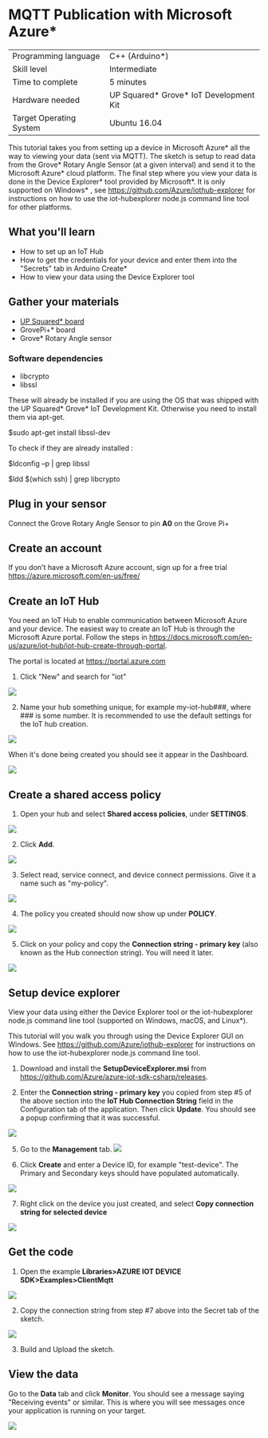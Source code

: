 # MQTT Publication with Microsoft Azure\*
<table>
	<tr>
		<td>Programming language</td>
		<td>C++ (Arduino*)</td>
	</tr>
	<tr>
		<td>Skill level</td>
		<td>Intermediate</td>
	</tr>
	<tr>
		<td>Time to complete</td>
		<td>5 minutes</td>
	</tr>
	<tr>
		<td>Hardware needed</td>
		<td>UP Squared* Grove* IoT Development Kit</td>
	</tr>
	<tr>
		<td>Target Operating System</td>
		<td>Ubuntu 16.04</td>
	</tr>
</table>

This tutorial takes you from setting up a device in Microsoft Azure\* all the way to viewing your data (sent via MQTT).  The sketch is setup to read data from the Grove\* Rotary Angle Sensor (at a given interval) and send it to the Microsoft Azure\* cloud platform.  The final step where you view your data is done in the Device Explorer\* tool provided by Microsoft\*.  It is only supported on Windows\* , see https://github.com/Azure/iothub-explorer for instructions on how to use the iot-hubexplorer node.js command line tool for other platforms.

## What you'll learn
* How to set up an IoT Hub
* How to get the credentials for your device and enter them into the "Secrets" tab in Arduino Create\*
* How to view your data using the Device Explorer tool

## Gather your materials
* [UP Squared\* board](http://www.up-board.org/upsquared/) 
* GrovePi+\* board
* Grove\* Rotary Angle sensor

### Software dependencies
* libcrypto
* libssl  

These will already be installed if you are using the OS that was shipped with the UP Squared\* Grove\* IoT Development Kit. Otherwise you need to install them via apt-get. 

$sudo apt-get install libssl-dev

To check if they are already installed : 

$ldconfig –p | grep libssl

$ldd $(which ssh) | grep libcrypto


## Plug in your sensor
Connect the Grove Rotary Angle Sensor to pin **A0** on the Grove Pi+

## Create an account
If you don't have a Microsoft Azure account, sign up for a free trial https://azure.microsoft.com/en-us/free/ 

## Create an IoT Hub
You need an IoT Hub to enable communication between Microsoft Azure and your device. The easiest way to create an IoT Hub is through the Microsoft Azure portal. Follow the steps in https://docs.microsoft.com/en-us/azure/iot-hub/iot-hub-create-through-portal.

The portal is located at https://portal.azure.com

1. Click "New" and search for "iot"

![](./../../extras/screen1.png)

2. Name your hub something unique, for example my-iot-hub###, where ### is some number. It is recommended to use the default settings for the IoT hub creation.

![](./../../extras/screen2.png)

When it's done being created you should see it appear in the Dashboard.

![](./../../extras/screen3.png)


## Create a shared access policy

1. Open your hub and select **Shared access policies**, under **SETTINGS**.

![](./../../extras/screen4.png)

2. Click **Add**.

![](./../../extras/screen5.png)

3. Select read, service connect, and device connect permissions.  Give it a name such as "my-policy".

![](./../../extras/screen6.png)

4. The policy you created should now show up under **POLICY**. 

![](./../../extras/screen7.png)

5. Click on your policy and copy the **Connection string - primary key** (also known as the Hub connection string). You will need it later.

![](./../../extras/screen8.png)

## Setup device explorer

View your data using either the Device Explorer tool or the iot-hubexplorer node.js command line tool (supported on Windows, macOS\, and Linux\*).

This tutorial will you walk you through using the Device Explorer GUI on Windows.  See https://github.com/Azure/iothub-explorer for instructions on how to use the iot-hubexplorer node.js command line tool. 

1. Download and install the **SetupDeviceExplorer.msi** from https://github.com/Azure/azure-iot-sdk-csharp/releases.

2. Enter the **Connection string - primary key** you copied from step #5 of the above section into the **IoT Hub Connection String** field in the Configuration tab of the application.  Then click **Update**.  You should see a popup confirming that it was successful.

![](./../../extras/screen9.png)

5. Go to the **Management** tab.
![](./../../extras/screen10.png)

6. Click **Create** and enter a Device ID, for example "test-device".  The Primary and Secondary keys should have populated automatically.

![](./../../extras/screen11.png)

7. Right click on the device you just created, and select **Copy connection string for selected device**

![](./../../extras/screen12.png)


## Get the code

1. Open the example **Libraries>AZURE IOT DEVICE SDK>Examples>ClientMqtt**

![](./../../extras/screen13.png)

2. Copy the connection string from step #7 above into the Secret tab of the sketch.

![](./../../extras/screen14.png)

3. Build and Upload the sketch.

## View the data
Go to the **Data** tab and click **Monitor**.  You should see a message saying "Receiving events" or similar.  This is where you will see messages once your application is running on your target.

![](./../../extras/screen15.png)

